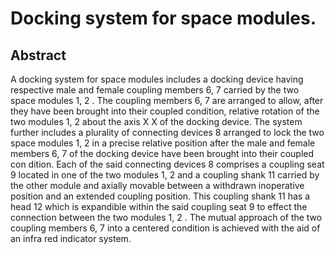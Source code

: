# Docking system for space modules.

## Abstract
A docking system for space modules includes a docking device having respective male and female coupling members 6, 7 carried by the two space modules 1, 2 . The coupling members 6, 7 are arranged to allow, after they have been brought into their coupled condition, relative rotation of the two modules 1, 2 about the axis X X of the docking device. The system further includes a plurality of connecting devices 8 arranged to lock the two space modules 1, 2 in a precise relative position after the male and female members 6, 7 of the docking device have been brought into their coupled con dition. Each of the said connecting devices 8 comprises a coupling seat 9 located in one of the two modules 1, 2 and a coupling shank 11 carried by the other module and axially movable between a withdrawn inoperative position and an extended coupling position. This coupling shank 11 has a head 12 which is expandible within the said coupling seat 9 to effect the connection between the two modules 1, 2 . The mutual approach of the two coupling members 6, 7 into a centered condition is achieved with the aid of an infra red indicator system.